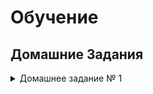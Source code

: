 # Обучение
## Домашние Задания
<details>
<summary>Домашнее задание № 1</summary>
<p>1. [Проектирование БД](https://github.com/drliho86/otus_db/blob/main/%D0%94%D0%97/homework1.md)</p>
<p>2. [Компоненты современной СУБД](https://github.com/drliho86/otus_db/blob/main/%D0%94%D0%97/homework2.md)</p>
</details>
